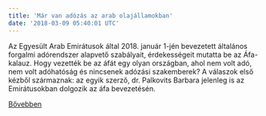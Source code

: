 ```yaml
---
title: 'Már van adózás az arab olajállamokban'
date: '2018-03-09 05:40:01 UTC'
---
```


Az Egyesült Arab Emirátusok által 2018. január 1-jén bevezetett általános forgalmi adórendszer alapvető szabályait, érdekességeit mutatta be az Áfa-kalauz. Hogy vezették be az áfát egy olyan országban, ahol nem volt adó, nem volt adóhatóság és nincsenek adózási szakemberek? A válaszok első kézből származnak: az egyik szerző, dr. Palkovits Barbara jelenleg is az Emirátusokban dolgozik az áfa bevezetésén.


[Bővebben](http://ift.tt/2p0uTHb)
